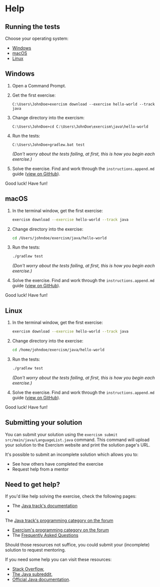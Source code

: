 # Help

## Running the tests

Choose your operating system:

- [Windows](#windows)
- [macOS](#macos)
- [Linux](#linux)

## Windows

1. Open a Command Prompt.
2. Get the first exercise:

   ```batchfile
   C:\Users\JohnDoe>exercism download --exercise hello-world --track java
   ```

3. Change directory into the exercism:

   ```batchfile
   C:\Users\JohnDoe>cd C:\Users\JohnDoe\exercism\java\hello-world
   ```

4. Run the tests:

   ```batchfile
   C:\Users\JohnDoe>gradlew.bat test
   ```

   _(Don't worry about the tests failing, at first, this is how you begin each exercise.)_

5. Solve the exercise. Find and work through the `instructions.append.md`
   guide ([view on GitHub](https://github.com/exercism/java/blob/main/exercises/practice/hello-world/.docs/instructions.append.md#tutorial)).

Good luck! Have fun!

## macOS

1. In the terminal window, get the first exercise:

   ```sh
   exercism download --exercise hello-world --track java
   ```

2. Change directory into the exercise:

   ```sh
   cd /Users/johndoe/exercism/java/hello-world
   ```

3. Run the tests:

   ```sh
   ./gradlew test
   ```

   _(Don't worry about the tests failing, at first, this is how you begin each exercise.)_

4. Solve the exercise. Find and work through the `instructions.append.md`
   guide ([view on GitHub](https://github.com/exercism/java/blob/main/exercises/practice/hello-world/.docs/instructions.append.md#tutorial)).

Good luck! Have fun!

## Linux

1. In the terminal window, get the first exercise:

   ```sh
   exercism download --exercise hello-world --track java
   ```

2. Change directory into the exercise:

   ```sh
   cd /home/johndoe/exercism/java/hello-world
   ```

3. Run the tests:

   ```sh
   ./gradlew test
   ```

   _(Don't worry about the tests failing, at first, this is how you begin each exercise.)_

4. Solve the exercise. Find and work through the `instructions.append.md`
   guide ([view on GitHub](https://github.com/exercism/java/blob/main/exercises/practice/hello-world/.docs/instructions.append.md#tutorial)).

Good luck! Have fun!

## Submitting your solution

You can submit your solution using the `exercism submit src/main/java/LanguageList.java` command.
This command will upload your solution to the Exercism website and print the solution page's URL.

It's possible to submit an incomplete solution which allows you to:

- See how others have completed the exercise
- Request help from a mentor

## Need to get help?

If you'd like help solving the exercise, check the following pages:

- The [Java track's documentation](https://exercism.org/docs/tracks/java)
-
The [Java track's programming category on the forum](https://forum.exercism.org/c/programming/java)
- [Exercism's programming category on the forum](https://forum.exercism.org/c/programming/5)
- The [Frequently Asked Questions](https://exercism.org/docs/using/faqs)

Should those resources not suffice, you could submit your (incomplete) solution to request
mentoring.

If you need some help you can visit these resources:

- [Stack Overflow](https://stackoverflow.com/questions/tagged/java),
- [The Java subreddit](https://www.reddit.com/r/java),
- [Official Java documentation](https://docs.oracle.com/en/java/javase/11/docs/api/index.html).

